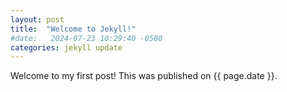 ```yaml
---
layout: post
title:  "Welcome to Jekyll!"
#date:   2024-07-23 10:29:40 -0500
categories: jekyll update
---
```


Welcome to my first post! This was published on {{ page.date }}.

